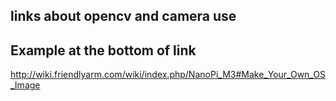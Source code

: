 links about opencv and camera use
---------------------------------


Example at the bottom of link
-----------------------------
http://wiki.friendlyarm.com/wiki/index.php/NanoPi_M3#Make_Your_Own_OS_Image
